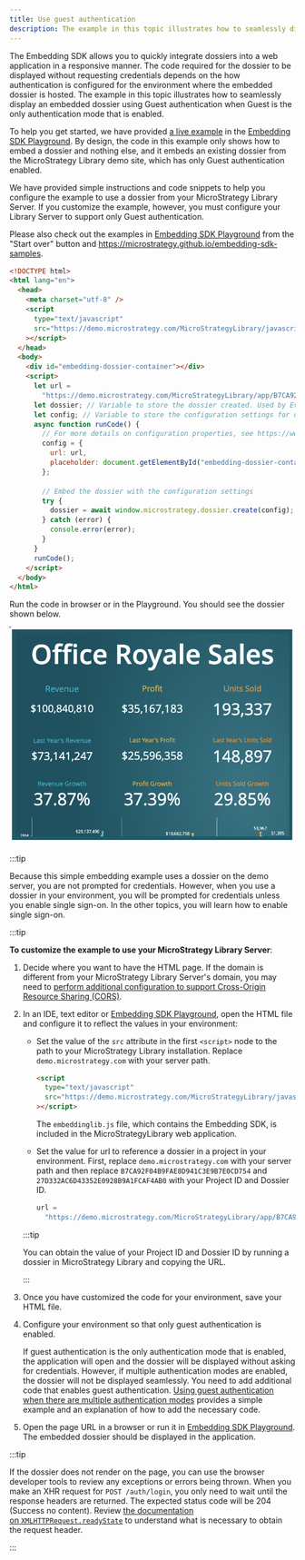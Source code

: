 ```yaml
---
title: Use guest authentication
description: The example in this topic illustrates how to seamlessly display an embedded dossier using Guest authentication when Guest is the only authentication mode that is enabled.
---
```


The Embedding SDK allows you to quickly integrate dossiers into a web application in a responsive manner. The code required for the dossier to be displayed without requesting credentials depends on the how authentication is configured for the environment where the embedded dossier is hosted. The example in this topic illustrates how to seamlessly display an embedded dossier using Guest authentication when Guest is the only authentication mode that is enabled.

To help you get started, we have provided [a live example](https://microstrategy.github.io/playground/?example=g2) in the [Embedding SDK Playground](https://microstrategy.github.io/playground/). By design, the code in this example only shows how to embed a dossier and nothing else, and it embeds an existing dossier from the MicroStrategy Library demo site, which has only Guest authentication enabled.

We have provided simple instructions and code snippets to help you configure the example to use a dossier from your MicroStrategy Library Server. If you customize the example, however, you must configure your Library Server to support only Guest authentication.

Please also check out the examples in [Embedding SDK Playground](https://microstrategy.github.io/playground/) from the "Start over" button and <https://microstrategy.github.io/embedding-sdk-samples>.

```html
<!DOCTYPE html>
<html lang="en">
  <head>
    <meta charset="utf-8" />
    <script
      type="text/javascript"
      src="https://demo.microstrategy.com/MicroStrategyLibrary/javascript/embeddinglib.js"
    ></script>
  </head>
  <body>
    <div id="embedding-dossier-container"></div>
    <script>
      let url =
        "https://demo.microstrategy.com/MicroStrategyLibrary/app/B7CA92F04B9FAE8D941C3E9B7E0CD754/27D332AC6D43352E0928B9A1FCAF4AB0"; // https://{env-url}/{libraryName}/app/{projectId}/{dossierId}
      let dossier; // Variable to store the dossier created. Used by Event Handler do not remove!
      let config; // Variable to store the configuration settings for dossier.
      async function runCode() {
        // For more details on configuration properties, see https://www2.microstrategy.com/producthelp/Current/EmbeddingSDK/Content/topics/dossier_properties.htm
        config = {
          url: url,
          placeholder: document.getElementById("embedding-dossier-container"),
        };

        // Embed the dossier with the configuration settings
        try {
          dossier = await window.microstrategy.dossier.create(config);
        } catch (error) {
          console.error(error);
        }
      }
      runCode();
    </script>
  </body>
</html>
```

Run the code in browser or in the Playground. You should see the dossier shown below.

![Embedded Dossier](../images/EmbeddedDossier.png)

:::tip

Because this simple embedding example uses a dossier on the demo server, you are not prompted for credentials. However, when you use a dossier in your environment, you will be prompted for credentials unless you enable single sign-on. In the other topics, you will learn how to enable single sign-on.

:::tip

**To customize the example to use your MicroStrategy Library Server**:

1. Decide where you want to have the HTML page. If the domain is different from your MicroStrategy Library Server's domain, you may need to [perform additional configuration to support Cross-Origin Resource Sharing (CORS)](../config.md).

1. In an IDE, text editor or [Embedding SDK Playground](https://microstrategy.github.io/playground/), open the HTML file and configure it to reflect the values in your environment:

   - Set the value of the `src` attribute in the first `<script>` node to the path to your MicroStrategy Library installation. Replace `demo.microstrategy.com` with your server path.

     ```html
     <script
       type="text/javascript"
       src="https://demo.microstrategy.com/MicroStrategyLibrary/javascript/embeddinglib.js"
     ></script>
     ```

     The `embeddinglib.js` file, which contains the Embedding SDK, is included in the MicroStrategyLibrary web application.

   - Set the value for url to reference a dossier in a project in your environment. First, replace `demo.microstrategy.com` with your server path and then replace `B7CA92F04B9FAE8D941C3E9B7E0CD754` and `27D332AC6D43352E0928B9A1FCAF4AB0` with your Project ID and Dossier ID.

     ```js
     url =
       "https://demo.microstrategy.com/MicroStrategyLibrary/app/B7CA92F04B9FAE8D941C3E9B7E0CD754/27D332AC6D43352E0928B9A1FCAF4AB0";
     ```

   :::tip

   You can obtain the value of your Project ID and Dossier ID by running a dossier in MicroStrategy Library and copying the URL.

   :::

1. Once you have customized the code for your environment, save your HTML file.

1. Configure your environment so that only guest authentication is enabled.

   If guest authentication is the only authentication mode that is enabled, the application will open and the dossier will be displayed without asking for credentials. However, if multiple authentication modes are enabled, the dossier will not be displayed seamlessly. You need to add additional code that enables guest authentication. [Using guest authentication when there are multiple authentication modes](./multiple-modes.md) provides a simple example and an explanation of how to add the necessary code.

1. Open the page URL in a browser or run it in [Embedding SDK Playground](https://microstrategy.github.io/playground/). The embedded dossier should be displayed in the application.

:::tip

If the dossier does not render on the page, you can use the browser developer tools to review any exceptions or errors being thrown. When you make an XHR request for `POST /auth/login`, you only need to wait until the response headers are returned. The expected status code will be 204 (Success no content). Review [the documentation on `XMLHTTPRequest.readyState`](https://developer.mozilla.org/en-US/docs/Web/API/XMLHttpRequest/readyState) to understand what is necessary to obtain the request header.

:::
